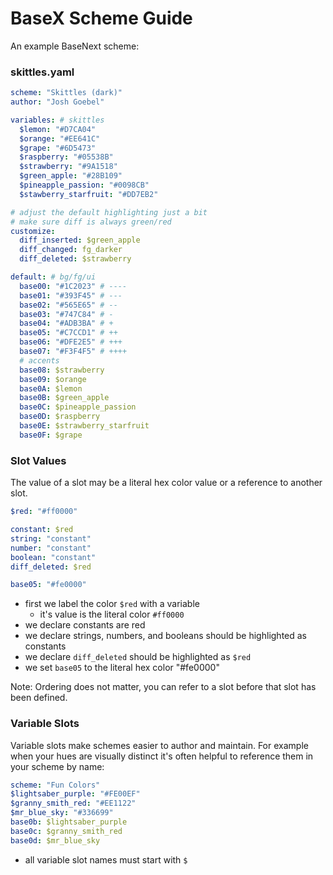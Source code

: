 # BaseX Scheme Guide

An example BaseNext scheme:

### skittles.yaml

```yaml
scheme: "Skittles (dark)"
author: "Josh Goebel"

variables: # skittles
  $lemon: "#D7CA04"
  $orange: "#EE641C"
  $grape: "#6D5473"
  $raspberry: "#05538B"
  $strawberry: "#9A1518"
  $green_apple: "#28B109"
  $pineapple_passion: "#0098CB"
  $stawberry_starfruit: "#DD7EB2"

# adjust the default highlighting just a bit
# make sure diff is always green/red
customize:
  diff_inserted: $green_apple
  diff_changed: fg_darker
  diff_deleted: $strawberry

default: # bg/fg/ui
  base00: "#1C2023" # ----
  base01: "#393F45" # ---
  base02: "#565E65" # --
  base03: "#747C84" # -
  base04: "#ADB3BA" # +
  base05: "#C7CCD1" # ++
  base06: "#DFE2E5" # +++
  base07: "#F3F4F5" # ++++
  # accents
  base08: $strawberry
  base09: $orange
  base0A: $lemon
  base0B: $green_apple
  base0C: $pineapple_passion
  base0D: $raspberry
  base0E: $strawberry_starfruit
  base0F: $grape
```


### Slot Values

The value of a slot may be a literal hex color value or a reference to another slot.

 ```yaml
$red: "#ff0000"

constant: $red
string: "constant"
number: "constant"
boolean: "constant"
diff_deleted: $red

base05: "#fe0000"
```

- first we label the color `$red` with a variable
  - it's value is the literal color `#ff0000`
- we declare constants are red
- we declare strings, numbers, and booleans should be highlighted as constants
- we declare `diff_deleted` should be highlighted as `$red`
- we set `base05` to the literal hex color "#fe0000"


Note: Ordering does not matter, you can refer to a slot before that slot has been defined.


### Variable Slots

Variable slots make schemes easier to author and maintain. For example when your hues are visually distinct it's often helpful to reference them in your scheme by name:

```yaml
scheme: "Fun Colors"
$lightsaber_purple: "#FE00EF"
$granny_smith_red: "#EE1122"
$mr_blue_sky: "#336699"
base0b: $lightsaber_purple
base0c: $granny_smith_red
base0d: $mr_blue_sky
```

- all variable slot names must start with `$`
